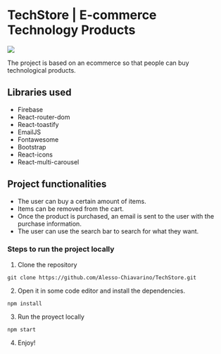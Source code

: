 # TechStore | E-commerce Technology Products

 ![](https://res.cloudinary.com/dotaebdx8/image/upload/v1664993583/ecommerceReact/icono_kqotfx.ico)

The project is based on an ecommerce so that people can buy technological products.

## Libraries used

-   Firebase  
-   React-router-dom
-   React-toastify
-   EmailJS
-   Fontawesome
-   Bootstrap
-   React-icons
-   React-multi-carousel

## Project functionalities

-   The user can buy a certain amount of items.
-   Items can be removed from the cart.
-   Once the product is purchased, an email is sent to the user with the purchase information.
-   The user can use the search bar to search for what they want.

### Steps to run the project locally

1. Clone the repository

```
git clone https://github.com/Alesso-Chiavarino/TechStore.git
```

2. Open it in some code editor and install the dependencies.

```
npm install
```

3. Run the proyect locally

```
npm start
```

4. Enjoy!